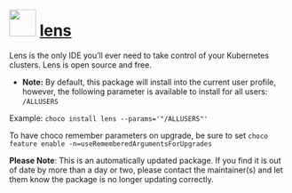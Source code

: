 ﻿# <img src="https://rawcdn.githack.com/virtualex-itv/chocolatey-packages/1f7b6b334898ed930db76bf701e3b59d3b61faf0/icons/lens.png" width="48" height="48"/> [lens](https://community.chocolatey.org/packages/lens)

Lens is the only IDE you’ll ever need to take control of your Kubernetes clusters.  Lens is open source and free.

* **Note:** By default, this package will install into the current user profile, however, the following parameter is available to install for all users: `/ALLUSERS`

Example: `choco install lens --params='"/ALLUSERS"'`

To have choco remember parameters on upgrade, be sure to set `choco feature enable -n=useRememberedArgumentsForUpgrades`

**Please Note**: This is an automatically updated package. If you find it is
out of date by more than a day or two, please contact the maintainer(s) and
let them know the package is no longer updating correctly.
